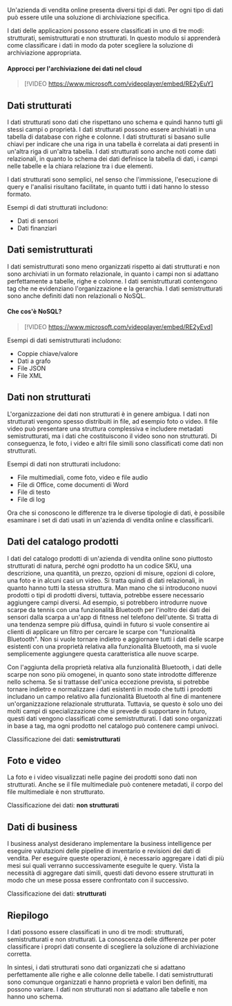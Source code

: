 Un'azienda di vendita online presenta diversi tipi di dati. Per ogni tipo di dati può essere utile una soluzione di archiviazione specifica. 

I dati delle applicazioni possono essere classificati in uno di tre modi: strutturati, semistrutturati e non strutturati. In questo modulo si apprenderà come classificare i dati in modo da poter scegliere la soluzione di archiviazione appropriata.

#### <a name="approaches-to-storing-data-in-the-cloud"></a>Approcci per l'archiviazione dei dati nel cloud

> [!VIDEO https://www.microsoft.com/videoplayer/embed/RE2yEuY]

## <a name="structured-data"></a>Dati strutturati

I dati strutturati sono dati che rispettano uno schema e quindi hanno tutti gli stessi campi o proprietà. I dati strutturati possono essere archiviati in una tabella di database con righe e colonne. I dati strutturati si basano sulle chiavi per indicare che una riga in una tabella è correlata ai dati presenti in un'altra riga di un'altra tabella. I dati strutturati sono anche noti come dati relazionali, in quanto lo schema dei dati definisce la tabella di dati, i campi nelle tabelle e la chiara relazione tra i due elementi.

I dati strutturati sono semplici, nel senso che l'immissione, l'esecuzione di query e l'analisi risultano facilitate, in quanto tutti i dati hanno lo stesso formato.

Esempi di dati strutturati includono:

- Dati di sensori
- Dati finanziari

## <a name="semi-structured-data"></a>Dati semistrutturati

I dati semistrutturati sono meno organizzati rispetto ai dati strutturati e non sono archiviati in un formato relazionale, in quanto i campi non si adattano perfettamente a tabelle, righe e colonne. I dati semistrutturati contengono tag che ne evidenziano l'organizzazione e la gerarchia. I dati semistrutturati sono anche definiti dati non relazionali o NoSQL.

#### <a name="what-is-nosql"></a>Che cos'è NoSQL?

> [!VIDEO https://www.microsoft.com/videoplayer/embed/RE2yEvd]

Esempi di dati semistrutturati includono:

- Coppie chiave/valore
- Dati a grafo
- File JSON
- File XML

## <a name="unstructured-data"></a>Dati non strutturati

L'organizzazione dei dati non strutturati è in genere ambigua. I dati non strutturati vengono spesso distribuiti in file, ad esempio foto o video. Il file video può presentare una struttura complessiva e includere metadati semistrutturati, ma i dati che costituiscono il video sono non strutturati. Di conseguenza, le foto, i video e altri file simili sono classificati come dati non strutturati.

Esempi di dati non strutturati includono:

- File multimediali, come foto, video e file audio
- File di Office, come documenti di Word
- File di testo
- File di log

Ora che si conoscono le differenze tra le diverse tipologie di dati, è possibile esaminare i set di dati usati in un'azienda di vendita online e classificarli.

## <a name="product-catalog-data"></a>Dati del catalogo prodotti

I dati del catalogo prodotti di un'azienda di vendita online sono piuttosto strutturati di natura, perché ogni prodotto ha un codice SKU, una descrizione, una quantità, un prezzo, opzioni di misure, opzioni di colore, una foto e in alcuni casi un video. Si tratta quindi di dati relazionali, in quanto hanno tutti la stessa struttura. Man mano che si introducono nuovi prodotti o tipi di prodotti diversi, tuttavia, potrebbe essere necessario aggiungere campi diversi. Ad esempio, si potrebbero introdurre nuove scarpe da tennis con una funzionalità Bluetooth per l'inoltro dei dati dei sensori dalla scarpa a un'app di fitness nel telefono dell'utente. Si tratta di una tendenza sempre più diffusa, quindi in futuro si vuole consentire ai clienti di applicare un filtro per cercare le scarpe con "funzionalità Bluetooth". Non si vuole tornare indietro e aggiornare tutti i dati delle scarpe esistenti con una proprietà relativa alla funzionalità Bluetooth, ma si vuole semplicemente aggiungere questa caratteristica alle nuove scarpe.

Con l'aggiunta della proprietà relativa alla funzionalità Bluetooth, i dati delle scarpe non sono più omogenei, in quanto sono state introdotte differenze nello schema. Se si trattasse dell'unica eccezione prevista, si potrebbe tornare indietro e normalizzare i dati esistenti in modo che tutti i prodotti includano un campo relativo alla funzionalità Bluetooth al fine di mantenere un'organizzazione relazionale strutturata. Tuttavia, se questo è solo uno dei molti campi di specializzazione che si prevede di supportare in futuro, questi dati vengono classificati come semistrutturati. I dati sono organizzati in base a tag, ma ogni prodotto nel catalogo può contenere campi univoci.

Classificazione dei dati: **semistrutturati**

## <a name="photos-and-videos"></a>Foto e video

La foto e i video visualizzati nelle pagine dei prodotti sono dati non strutturati. Anche se il file multimediale può contenere metadati, il corpo del file multimediale è non strutturato.

Classificazione dei dati: **non strutturati**

## <a name="business-data"></a>Dati di business

I business analyst desiderano implementare la business intelligence per eseguire valutazioni delle pipeline di inventario e revisioni dei dati di vendita. Per eseguire queste operazioni, è necessario aggregare i dati di più mesi sui quali verranno successivamente eseguite le query. Vista la necessità di aggregare dati simili, questi dati devono essere strutturati in modo che un mese possa essere confrontato con il successivo.

Classificazione dei dati: **strutturati**

## <a name="summary"></a>Riepilogo

I dati possono essere classificati in uno di tre modi: strutturati, semistrutturati e non strutturati. La conoscenza delle differenze per poter classificare i propri dati consente di scegliere la soluzione di archiviazione corretta. 

In sintesi, i dati strutturati sono dati organizzati che si adattano perfettamente alle righe e alle colonne delle tabelle. I dati semistrutturati sono comunque organizzati e hanno proprietà e valori ben definiti, ma possono variare. I dati non strutturati non si adattano alle tabelle e non hanno uno schema.